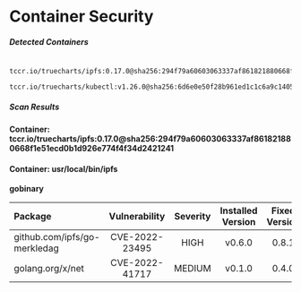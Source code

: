 # Container Security

##### Detected Containers

          tccr.io/truecharts/ipfs:0.17.0@sha256:294f79a60603063337af861821880668f1e51ecd0b1d926e774f4f34d2421241
          tccr.io/truecharts/kubectl:v1.26.0@sha256:6d6e0e50f28b961ed1c1c6a9c140553238641591fbdc9ac7c1a348636f78c552

##### Scan Results

**Container: tccr.io/truecharts/ipfs:0.17.0@sha256:294f79a60603063337af861821880668f1e51ecd0b1d926e774f4f34d2421241**

#### Container: usr/local/bin/ipfs
    

**gobinary**

      
| Package         |    Vulnerability   |   Severity  |  Installed Version | Fixed Version |
|:----------------|:------------------:|:-----------:|:------------------:|:-------------:|
| github.com/ipfs/go-merkledag         |    CVE-2022-23495   |   HIGH  |  v0.6.0 | 0.8.1 |
| golang.org/x/net         |    CVE-2022-41717   |   MEDIUM  |  v0.1.0 | 0.4.0 |


